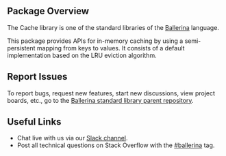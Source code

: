 ## Package Overview

The Cache library is one of the standard libraries of the <a target="_blank" href="https://ballerina.io/">Ballerina</a> language.

This package provides APIs for in-memory caching by using a semi-persistent mapping from keys to values. It consists of a default implementation based on the LRU eviction algorithm.

## Report Issues

To report bugs, request new features, start new discussions, view project boards, etc., go to the <a target="_blank" href="https://github.com/ballerina-platform/ballerina-standard-library">Ballerina standard library parent repository</a>.

## Useful Links

- Chat live with us via our <a target="_blank" href="https://ballerina.io/community/slack/">Slack channel</a>.
- Post all technical questions on Stack Overflow with the <a target="_blank" href="https://stackoverflow.com/questions/tagged/ballerina">#ballerina</a> tag.
